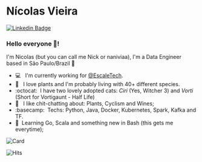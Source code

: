 <!--
**nickrvieira/nickrvieira** is a ✨ _special_ ✨ repository because its `README.md` (this file) appears on your GitHub profile.

Here are some ideas to get you started:

- 🔭 I’m currently working on ...
- 🌱 I’m currently learning ...
- 👯 I’m looking to collaborate on ...
- 🤔 I’m looking for help with ...
- 💬 Ask me about ...
- 📫 How to reach me: ...
- 😄 Pronouns: ...
- ⚡ Fun fact: ...
-->

# Nícolas Vieira
[![Linkedin Badge](https://img.shields.io/badge/-nicolasrvieira-blue?style=flat-square&logo=Linkedin&logoColor=white&link=https://www.linkedin.com/in/nicolasrvieira//)](https://www.linkedin.com/in/nicolasrvieira/)

### Hello everyone 🙋! 

I'm Nicolas (but you can call me Nick or naniviaa), I'm a Data Engineer based in São Paulo/Brazil 🌆

- 💻 &nbsp; I'm currently working for [@EscaleTech](https://github.com/escaletech).
- 🌴 &nbsp; I love plants and I'm probably living with 40+ different species.
- :octocat:&nbsp; I have two lovely adopted cats: _Ciri_ (Yes, Witcher 3) and _Vorti_ (Short for Vortigaunt - Half Life)
- 💬 &nbsp; I like chit-chatting about: Plants, Cyclism and Wines;
- :basecamp:&nbsp; Techs: Python, Java, Docker, Kubernetes, Spark, Kafka and TF.
- 🧮&nbsp; Learning Go, Scala and something new in Bash (this gets me everytime);


![Card](https://github-readme-stats.vercel.app/api?username=nickrvieira&show_icons=true&count_private=true&hide_rank=true&theme=prussian)

![Hits](https://hits.seeyoufarm.com/api/count/incr/badge.svg?url=https%3A%2F%2Fgithub.com%2Fnickrvieira&count_bg=%23FF9900&title_bg=%23969292&icon=inkscape.svg&icon_color=%231B5BC4&title=views&edge_flat=false)

